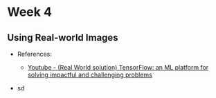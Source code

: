 # Week 4

## Using Real-world Images

* References:

    * [Youtube - (Real World solution) TensorFlow: an ML platform for solving impactful and challenging problems](https://www.youtube.com/watch?v=NlpS-DhayQA)

* sd